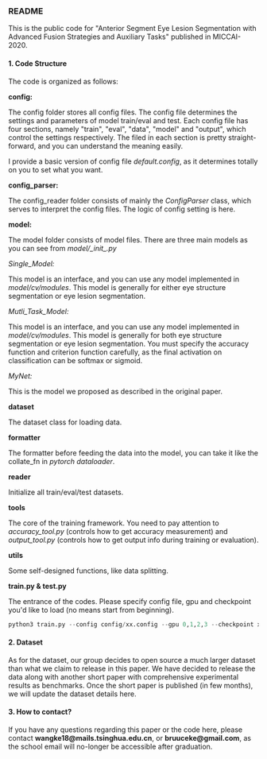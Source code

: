 ### README

This is the public code for "Anterior Segment Eye Lesion Segmentation with Advanced Fusion Strategies and Auxiliary Tasks" published in MICCAI-2020.

#### 1. Code Structure

The code is organized as follows:

**config:**

The config folder stores all config files. The config file determines the settings and parameters of model train/eval and test. Each config file has four sections, namely "train", "eval", "data", "model" and "output", which control the settings respectively. The filed in each section is pretty straight-forward, and you can understand the meaning easily. 

I provide a basic version of config file *default.config*, as it determines totally on you to set what you want.

**config_parser:**

The config_reader folder consists of mainly the *ConfigParser* class, which serves to interpret the config files. The logic of config setting is here.

**model:**

The model folder consists of model files. There are three main models as you can see from *model/\__init\__.py*

*Single_Model:*

This model is an interface, and you can use any model implemented in *model/cv/modules*. This model is generally for either eye structure segmentation or eye lesion segmentation.

*Mutli_Task_Model:*

This model is an interface, and you can use any model implemented in *model/cv/modules*. This model is generally for both eye structure segmentation or eye lesion segmentation. You must specify the accuracy function and criterion function carefully, as the final activation on classification can be softmax or sigmoid.

*MyNet:*

This is the model we proposed as described in the original paper. 

**dataset**

The dataset class for loading data.

**formatter**

The formatter before feeding the data into the model, you can take it like the collate_fn in *pytorch dataloader*.

**reader**

Initialize all train/eval/test datasets.

**tools**

The core of the training framework. You need to pay attention to *accuracy_tool.py* (controls how to get accuracy measurement) and *output_tool.py* (controls how to get output info during training or evaluation). 

**utils**

Some self-designed functions, like data splitting.

**train.py & test.py**

The entrance of the codes. Please specify config file, gpu and checkpoint you'd like to load (no means start from beginning).

```python
python3 train.py --config config/xx.config --gpu 0,1,2,3 --checkpoint xxx/xx
```



#### 2. Dataset

As for the dataset, our group decides to open source a much larger dataset than what we claim to release in this paper.  We have decided to release the data along with another short paper with comprehensive experimental results as benchmarks. Once the short paper is published (in few months), we will update the dataset details here.



#### 3. How to contact?

If you have any questions regarding this paper or the code here, please contact **wangke18@mails\.tsinghua.edu.cn**, or **bruuceke@gmail\.com**, as the school email will no-longer be accessible after graduation. 



